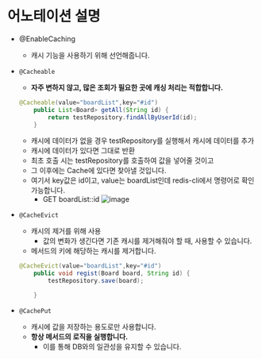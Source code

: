 # 어노테이션 설명

- @EnableCaching
    - 캐시 기능을 사용하기 위해 선언해줍니다.
- `@Cacheable`
    - **자주 변하지 않고, 많은 조회가 필요한 곳에 캐싱 처리는 적합합니다.**
    
    ```java
    @Cacheable(value="boardList",key="#id")
        public List<Board> getAll(String id) {
            return testRepository.findAllByUserId(id);
        }
    ```
    
    - 캐시에 데이터가 없을 경우 testRepository를 실행해서 캐시에 데이터를 추가
    - 캐시에 데이터가 있다면 그대로 반환
    - 최초 호출 시는 testRepository를 호출하여 값을 넣어줄 것이고
    - 그 이후에는 Cache에 있다면 찾아낼 것입니다.
    - 여기서 key값은 id이고, value는 boardList인데 redis-cli에서 명령어로 확인 가능합니다.
        - GET boardList::id
          ![image](https://github.com/ssjjaa-algo/springboot-redis/assets/57981401/42a9faa6-2efc-480c-97ae-eb604d854bb0)


- `@CacheEvict`
    - 캐시의 제거를 위해 사용
        - 값의 변화가 생긴다면 기존 캐시를 제거해줘야 할 때, 사용할 수 있습니다.
    - 메서드의 키에 해당하는 캐시를 제거합니다.
    
    ```java
    @CacheEvict(value="boardList",key="#id")
        public void regist(Board board, String id) {
            testRepository.save(board);
    
        }
    ```
    

- `@CachePut`
    - 캐시에 값을 저장하는 용도로만 사용합니다.
    - **항상 메서드의 로직을 실행합니다.**
        - 이를 통해 DB와의 일관성을 유지할 수 있습니다.
